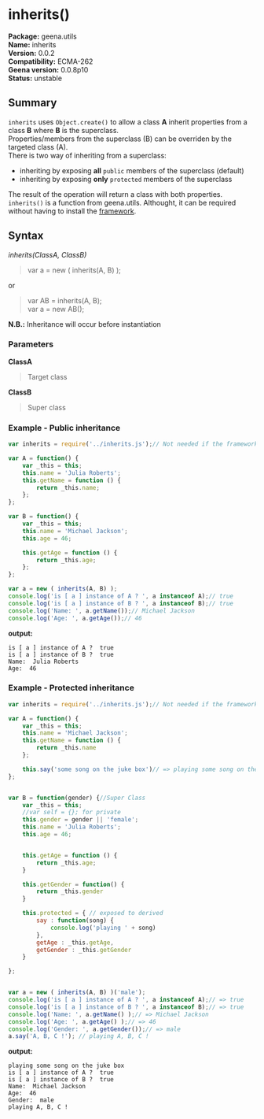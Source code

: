 # inherits()

**Package:** geena.utils   
**Name:** inherits   
**Version:** 0.0.2   
**Compatibility:** ECMA-262   
**Geena version:** 0.0.8p10   
**Status:** unstable



## Summary

`inherits` uses `Object.create()` to allow a class **A** inherit properties from a class **B**  where **B** is the superclass.   
Properties/members from the superclass (B) can be overriden by the targeted class (A).   
There is two way of inheriting from a superclass: 
- inheriting by exposing **all** `public` members of the superclass (default)
- inheriting by exposing **only** `protected` members of the superclass

The result of the operation will return a class with both properties.    
`inherits()` is a function from geena.utils. Althought, it can be required without having to install the [framework](https://github.com/rhinostone/geena).

## Syntax   
*inherits(ClassA, ClassB)*

> var a = new ( inherits(A, B) );   

or 

> var AB = inherits(A, B);   
> var a = new AB();   


**N.B.:** Inheritance will occur before instantiation

### Parameters

**ClassA**   
> Target class

**ClassB**   
> Super class

### Example - Public inheritance


```javascript
var inherits = require('../inherits.js');// Not needed if the framework installed

var A = function() {
    var _this = this;
    this.name = 'Julia Roberts';
    this.getName = function () {
        return _this.name;
    };
};

var B = function() {
    var _this = this;
    this.name = 'Michael Jackson';
    this.age = 46;

    this.getAge = function () {
        return _this.age;
    };
};

var a = new ( inherits(A, B) );
console.log('is [ a ] instance of A ? ', a instanceof A);// true
console.log('is [ a ] instance of B ? ', a instanceof B);// true
console.log('Name: ', a.getName());// Michael Jackson
console.log('Age: ', a.getAge());// 46
```

**output:** 

```tty
is [ a ] instance of A ?  true
is [ a ] instance of B ?  true
Name:  Julia Roberts
Age:  46
```

### Example - Protected inheritance

```javascript
var inherits = require('../inherits.js');// Not needed if the framework installed

var A = function() {
    var _this = this;
    this.name = 'Michael Jackson';
    this.getName = function () {
        return _this.name
    };

    this.say('some song on the juke box')// => playing some song on the juke box
};


var B = function(gender) {//Super Class
    var _this = this;
    //var self = {}; for private
    this.gender = gender || 'female';
    this.name = 'Julia Roberts';
    this.age = 46;


    this.getAge = function () {
        return _this.age;
    }

    this.getGender = function() {
        return _this.gender
    }

    this.protected = { // exposed to derived
        say : function(song) {
            console.log('playing ' + song)
        },
        getAge : _this.getAge,
        getGender : _this.getGender
    }

};


var a = new ( inherits(A, B) )('male');
console.log('is [ a ] instance of A ? ', a instanceof A);// => true
console.log('is [ a ] instance of B ? ', a instanceof B);// => true
console.log('Name: ', a.getName() );// => Michael Jackson
console.log('Age: ', a.getAge() );// => 46
console.log('Gender: ', a.getGender());// => male
a.say('A, B, C !'); // playing A, B, C !

```

**output:**  
```tty
playing some song on the juke box
is [ a ] instance of A ?  true
is [ a ] instance of B ?  true
Name:  Michael Jackson
Age:  46
Gender:  male
playing A, B, C !
```
